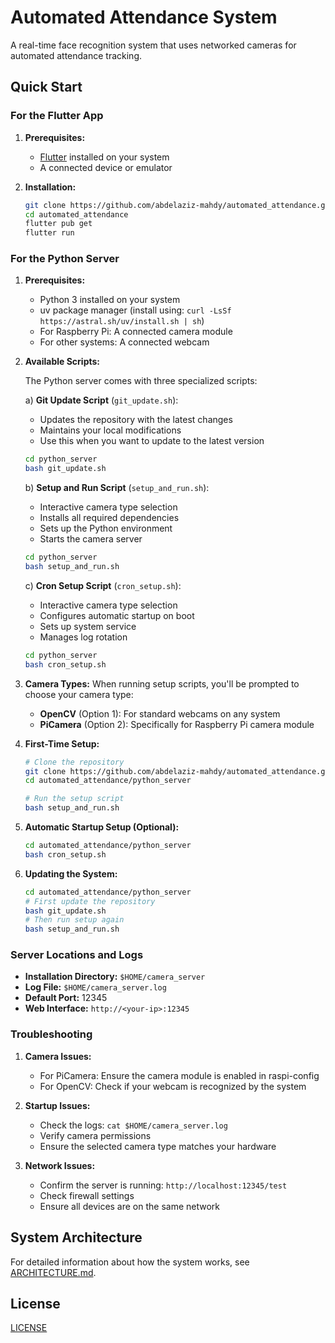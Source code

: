 # Automated Attendance System

A real-time face recognition system that uses networked cameras for automated attendance tracking.

## Quick Start

### For the Flutter App

1. **Prerequisites:**
   - [Flutter](https://flutter.dev/docs/get-started/install) installed on your system
   - A connected device or emulator

2. **Installation:**
   ```bash
   git clone https://github.com/abdelaziz-mahdy/automated_attendance.git
   cd automated_attendance
   flutter pub get
   flutter run
   ```

### For the Python Server

1. **Prerequisites:**
   - Python 3 installed on your system
   - uv package manager (install using: `curl -LsSf https://astral.sh/uv/install.sh | sh`)
   - For Raspberry Pi: A connected camera module
   - For other systems: A connected webcam

2. **Available Scripts:**

   The Python server comes with three specialized scripts:

   a) **Git Update Script** (`git_update.sh`):
   - Updates the repository with the latest changes
   - Maintains your local modifications
   - Use this when you want to update to the latest version
   ```bash
   cd python_server
   bash git_update.sh
   ```

   b) **Setup and Run Script** (`setup_and_run.sh`):
   - Interactive camera type selection
   - Installs all required dependencies
   - Sets up the Python environment
   - Starts the camera server
   ```bash
   cd python_server
   bash setup_and_run.sh
   ```

   c) **Cron Setup Script** (`cron_setup.sh`):
   - Interactive camera type selection
   - Configures automatic startup on boot
   - Sets up system service
   - Manages log rotation
   ```bash
   cd python_server
   bash cron_setup.sh
   ```

3. **Camera Types:**
   When running setup scripts, you'll be prompted to choose your camera type:
   - **OpenCV** (Option 1): For standard webcams on any system
   - **PiCamera** (Option 2): Specifically for Raspberry Pi camera module

4. **First-Time Setup:**
   ```bash
   # Clone the repository
   git clone https://github.com/abdelaziz-mahdy/automated_attendance.git
   cd automated_attendance/python_server
   
   # Run the setup script
   bash setup_and_run.sh
   ```

5. **Automatic Startup Setup (Optional):**
   ```bash
   cd automated_attendance/python_server
   bash cron_setup.sh
   ```

6. **Updating the System:**
   ```bash
   cd automated_attendance/python_server
   # First update the repository
   bash git_update.sh
   # Then run setup again
   bash setup_and_run.sh
   ```

### Server Locations and Logs

- **Installation Directory:** `$HOME/camera_server`
- **Log File:** `$HOME/camera_server.log`
- **Default Port:** 12345
- **Web Interface:** `http://<your-ip>:12345`

### Troubleshooting

1. **Camera Issues:**
   - For PiCamera: Ensure the camera module is enabled in raspi-config
   - For OpenCV: Check if your webcam is recognized by the system

2. **Startup Issues:**
   - Check the logs: `cat $HOME/camera_server.log`
   - Verify camera permissions
   - Ensure the selected camera type matches your hardware

3. **Network Issues:**
   - Confirm the server is running: `http://localhost:12345/test`
   - Check firewall settings
   - Ensure all devices are on the same network

## System Architecture

For detailed information about how the system works, see [ARCHITECTURE.md](ARCHITECTURE.md).

## License

[LICENSE](LICENSE)

